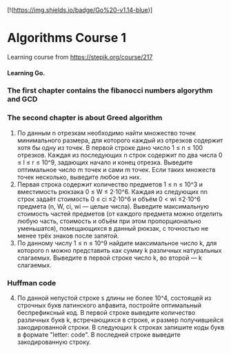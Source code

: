 [!(https://img.shields.io/badge/Go%20-v1.14-blue)]

# Algorithms Course 1
Learning course from https://stepik.org/course/217 
#### Learning Go.

### The first chapter contains the fibanocci numbers algorythm and GCD
### The second chapter is about Greed algorithm
1) По данным n отрезкам необходимо найти множество точек минимального размера, для которого каждый из отрезков содержит хотя бы одну из точек. В первой строке дано число 1 ≤ n ≤ 100 отрезков. Каждая из последующих n строк содержит по два числа 0 ≤  l ≤ r ≤ 10^9, задающих начало и конец отрезка. Выведите оптимальное число m точек и сами m точек. Если таких множеств точек несколько, выведите любое из них.
2) Первая строка содержит количество предметов 1 ≤ n ≤ 10^3 и вместимость рюкзака 0 ≤ W ≤ 2⋅10^6. Каждая из следующих nn строк задаёт стоимость 0 ≤ ci ≤2⋅10^6 и объём  0 < wi ≤2⋅10^6 предмета (n, W, ci, wi — целые числа). Выведите максимальную стоимость частей предметов (от каждого предмета можно отделить любую часть, стоимость и объём при этом пропорционально уменьшатся), помещающихся в данный рюкзак, с точностью не менее трёх знаков после запятой.
3) По данному числу 1 ≤ n ≤ 10^9 найдите максимальное число k, для которого n можно представить как сумму k различных натуральных слагаемых. Выведите в первой строке число k, во второй — k слагаемых.
### Huffman code
4) По данной непустой строке s длины не более 10^4, состоящей из строчных букв латинского алфавита, постройте оптимальный беспрефиксный код. В первой строке выведите количество различных букв k, встречающихся в строке, и размер получившейся закодированной строки. В следующих k строках запишите коды букв в формате "letter: code". В последней строке выведите закодированную строку.